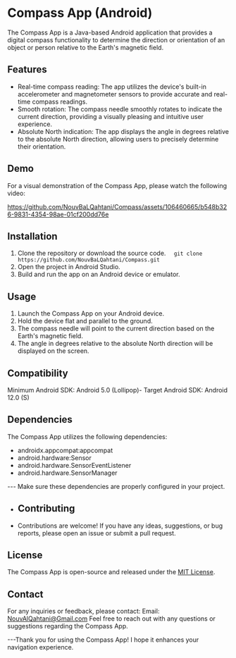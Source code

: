 # Compass App (Android)

The Compass App is a Java-based Android application that provides a digital compass functionality to determine the direction or orientation of an object or person relative to the Earth's magnetic field.
## Features
- Real-time compass reading: The app utilizes the device's built-in accelerometer and magnetometer sensors to provide accurate and real-time compass readings.
- Smooth rotation: The compass needle smoothly rotates to indicate the current direction, providing a visually pleasing and intuitive user experience.
- Absolute North indication: The app displays the angle in degrees relative to the absolute North direction, allowing users to precisely determine their orientation.

## Demo
For a visual demonstration of the Compass App, 
please watch the following video:

https://github.com/NouvBaLQahtani/Compass/assets/106460665/b548b326-9831-4354-98ae-01cf200dd76e

## Installation
1. Clone the repository or download the source code. ```   git clone https://github.com/NouvBaLQahtani/Compass.git  ```
2. Open the project in Android Studio.
3. Build and run the app on an Android device or emulator.
## Usage
1. Launch the Compass App on your Android device.
2. Hold the device flat and parallel to the ground.
3. The compass needle will point to the current direction based on the Earth's magnetic field.
4. The angle in degrees relative to the absolute North direction will be displayed on the screen.
## Compatibility 
Minimum Android SDK: Android 5.0 (Lollipop)- Target Android SDK: Android 12.0 (S)
## Dependencies
The Compass App utilizes the following dependencies:
- androidx.appcompat:appcompat
- android.hardware:Sensor
- android.hardware.SensorEventListener
- android.hardware.SensorManager

--- Make sure these dependencies are properly configured in your project.
- ## Contributing
- Contributions are welcome! If you have any ideas, suggestions, or bug reports, please open an issue or submit a pull request.
## License
The Compass App is open-source and released under the [MIT License](LICENSE).
## Contact
For any inquiries or feedback, please contact: Email: NouvAlQahtani@Gmail.com Feel free to reach out with any questions or suggestions regarding the Compass App.

---Thank you for using the Compass App! I hope it enhances your navigation experience.
